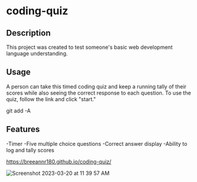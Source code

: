 # coding-quiz

## Description

This project was created to test someone's basic web development language understanding. 

## Usage

A person can take this timed coding quiz and keep a running tally of their scores while also seeing the correct response to each question. To use the quiz, follow the link and click "start."


git add -A
## Features

-Timer
-Five multiple choice questions
-Correct answer display
-Ability to log and tally scores

https://breeannr180.github.io/coding-quiz/


![Screenshot 2023-03-20 at 11 39 57 AM](https://user-images.githubusercontent.com/120619974/226479240-a95b6cf9-13db-467f-8790-ec0980586abc.png)

